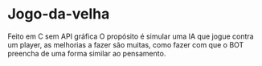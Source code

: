 # Jogo-da-velha
Feito em C sem API gráfica
O propósito é simular uma IA que jogue contra um player, as melhorias a fazer são muitas, como fazer com que o BOT preencha de uma forma similar ao pensamento.
